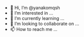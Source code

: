- 👋 Hi, I’m @yanakomqsh
- 👀 I’m interested in ...
- 🌱 I’m currently learning ...
- 💞️ I’m looking to collaborate on ...
- 📫 How to reach me ...

<!---
yanakomqsh/yanakomqsh is a ✨ special ✨ repository because its `README.md` (this file) appears on your GitHub profile.
You can click the Preview link to take a look at your changes.
--->
